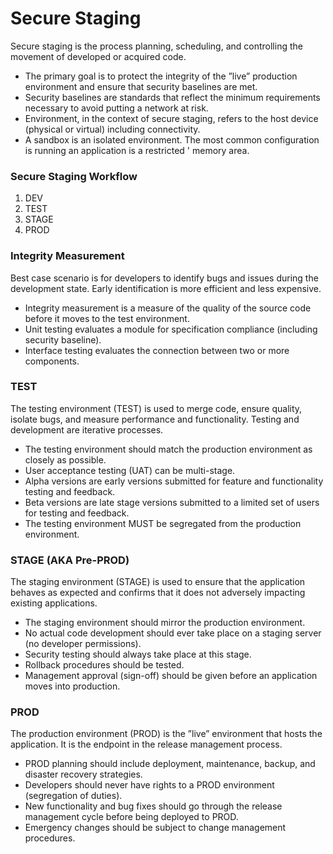 # Secure Staging
Secure staging is the process planning, scheduling, and controlling the movement of developed or acquired code.
* The primary goal is to protect the integrity of the ”live” production environment and ensure that security baselines are met.
* Security baselines are standards that reflect the minimum requirements necessary to avoid putting a network at risk.
* Environment, in the context of secure staging, refers to the host device (physical or virtual) including connectivity.
* A sandbox is an isolated environment. The most common configuration is running an application is a restricted ' memory area.

### Secure Staging Workflow

1. DEV
2. TEST
3. STAGE
4. PROD

### Integrity Measurement
Best case scenario is for developers to identify bugs and issues during the development state. Early identification is more efficient and less expensive.
* Integrity measurement is a measure of the quality of the source code before it moves to the test environment.
* Unit testing evaluates a module for specification compliance (including security baseline).
* Interface testing evaluates the connection between two or more components.

### TEST
The testing environment (TEST) is used to merge code, ensure quality, isolate bugs, and measure performance and functionality. Testing and development are iterative processes.
* The testing environment should match the production environment as closely as possible.
* User acceptance testing (UAT) can be multi-stage.
* Alpha versions are early versions submitted for feature and functionality testing and feedback.
* Beta versions are late stage versions submitted to a limited set of users for testing and feedback.
* The testing environment MUST be segregated from the production environment.

### STAGE (AKA Pre-PROD)
The staging environment (STAGE) is used to ensure that the application behaves as expected and confirms that it does not adversely impacting existing applications.
* The staging environment should mirror the production environment.
* No actual code development should ever take place on a staging server (no developer permissions).
* Security testing should always take place at this stage.
* Rollback procedures should be tested.
* Management approval (sign-off) should be given before an application moves into production.

### PROD
The production environment (PROD) is the ”live” environment that hosts the application. It is the endpoint in the release management process.
* PROD planning should include deployment, maintenance, backup, and disaster recovery strategies.
* Developers should never have rights to a PROD environment (segregation of duties).
* New functionality and bug fixes should go through the release management cycle before being deployed to PROD.
* Emergency changes should be subject to change management procedures.

